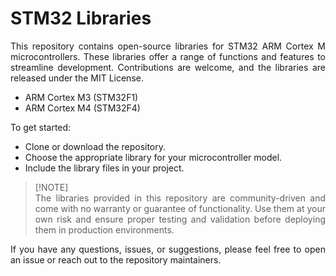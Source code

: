 STM32 Libraries
=================

<div align="justify">

This repository contains open-source libraries for STM32 ARM Cortex M microcontrollers. These libraries offer a range of functions and features to streamline development. Contributions are welcome, and the libraries are released under the MIT License.

- ARM Cortex M3 (STM32F1)
- ARM Cortex M4 (STM32F4)

</div>

To get started:
- Clone or download the repository.
- Choose the appropriate library for your microcontroller model.
- Include the library files in your project.

<div align="justify">

> [!NOTE]\
> The libraries provided in this repository are community-driven and come with no warranty or guarantee of functionality. Use them at your own risk and ensure proper testing and validation before deploying them in production environments.

If you have any questions, issues, or suggestions, please feel free to open an issue or reach out to the repository maintainers.
</div>


